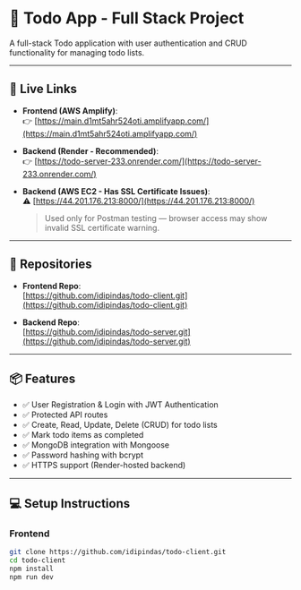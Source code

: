 # 📝 Todo App - Full Stack Project

A full-stack Todo application with user authentication and CRUD functionality for managing todo lists.

---

## 🚀 Live Links

- **Frontend (AWS Amplify)**:  
  👉 [https://main.d1mt5ahr524oti.amplifyapp.com/](https://main.d1mt5ahr524oti.amplifyapp.com/)

- **Backend (Render - Recommended)**:  
  👉 [https://todo-server-233.onrender.com/](https://todo-server-233.onrender.com/)

- **Backend (AWS EC2 - Has SSL Certificate Issues)**:  
  ⚠️ [https://44.201.176.213:8000/](https://44.201.176.213:8000/)  
  > Used only for Postman testing — browser access may show invalid SSL certificate warning.

---

## 📁 Repositories

- **Frontend Repo**:  
  [https://github.com/idipindas/todo-client.git](https://github.com/idipindas/todo-client.git)

- **Backend Repo**:  
  [https://github.com/idipindas/todo-server.git](https://github.com/idipindas/todo-server.git)

---

## 📦 Features

- ✅ User Registration & Login with JWT Authentication
- ✅ Protected API routes
- ✅ Create, Read, Update, Delete (CRUD) for todo lists
- ✅ Mark todo items as completed
- ✅ MongoDB integration with Mongoose
- ✅ Password hashing with bcrypt
- ✅ HTTPS support (Render-hosted backend)

---

## 💻 Setup Instructions

### Frontend

```bash
git clone https://github.com/idipindas/todo-client.git
cd todo-client
npm install
npm run dev
